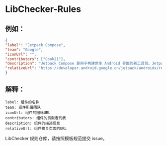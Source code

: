 # LibChecker-Rules

## 例如：
```json
{
"label": "Jetpack Compose",
"team": "Google",
"iconUrl": "",
"contributors": ["Cook21"],
"description": "Jetpack Compose 是用于构建原生 Android 界面的新工具包。Jetpack Compose 使用更少的代码、强大的工具和直观的 Kotlin API 简化并加快了 Android 上的界面开发。",
"relativeUrl": "https://developer.android.google.cn/jetpack/androidx/releases/compose?hl=zh-cn"
}
```

## 解释：
```text
label: 组件的名称
team: 组件所属团队
iconUrl: 组件的图标URL
contributors: 组件的贡献者列表
description: 组件的描述信息
relativeUrl: 组件相关页面的URL
```

LibChecker 规则仓库，请按照模板规范提交 issue。
